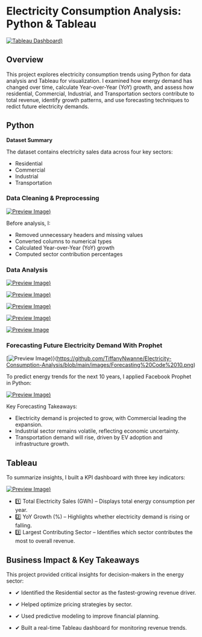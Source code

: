 # Electricity Consumption Analysis: Python & Tableau
[![Tableau Dashboard](https://github.com/TiffanyNwanne/Electricity-Consumption-Analysis/blob/main/images/Residential%20Sector.png))](https://public.tableau.com/app/profile/tiffany.nwanne/viz/ElectricityConsumptionAnalysis_17379088123250/ResidentialSector)

## Overview
This project explores electricity consumption trends using Python for data analysis and Tableau for visualization. I examined how energy demand has changed over time, calculate Year-over-Year (YoY) growth, and assess how residential, Commercial, Industrial, and Transportation sectors contribute to total revenue, identify growth patterns, and use forecasting techniques to redict future electricity demands. 

## Python

**Dataset Summary**

The dataset contains electricity sales data across four key sectors:
+ Residential
+ Commercial
+ Industrial
+ Transportation

### Data Cleaning & Preprocessing

[![Preview Image](https://github.com/TiffanyNwanne/Electricity-Consumption-Analysis/blob/main/images/EIA%20Data%20Preparation.png))](https://github.com/TiffanyNwanne/Electricity-Consumption-Analysis/blob/main/images/EIA%20Data%20Preparation.png)

Before analysis, I:
+ Removed unnecessary headers and missing values
+ Converted columns to numerical types
+ Calculated Year-over-Year (YoY) growth
+ Computed sector contribution percentages

### Data Analysis

[![Preview Image](https://github.com/TiffanyNwanne/Electricity-Consumption-Analysis/blob/main/images/EIA%20Analysis%201.png))](https://github.com/TiffanyNwanne/Electricity-Consumption-Analysis/blob/main/images/EIA%20Analysis%201.png)

[![Preview Image](https://github.com/TiffanyNwanne/Electricity-Consumption-Analysis/blob/main/images/EIA%20Analysis%202.png))](https://github.com/TiffanyNwanne/Electricity-Consumption-Analysis/blob/main/images/EIA%20Analysis%201.png)

[![Preview Image](https://github.com/TiffanyNwanne/Electricity-Consumption-Analysis/blob/main/images/EIA%20Data%20Exploration%201.png))](https://github.com/TiffanyNwanne/Electricity-Consumption-Analysis/blob/main/images/EIA%20Data%20Exploration%201.png)

[![Preview Image](https://github.com/TiffanyNwanne/Electricity-Consumption-Analysis/blob/main/images/EIA%20Data%20Exploration%202.png))](https://github.com/TiffanyNwanne/Electricity-Consumption-Analysis/blob/main/images/EIA%20Data%20Exploration%201.png)

[![Preview Image](https://github.com/TiffanyNwanne/Electricity-Consumption-Analysis/blob/main/images/EIA%20Data%20Exploration%203.png)](https://github.com/TiffanyNwanne/Electricity-Consumption-Analysis/blob/main/images/EIA%20Data%20Exploration%201.png)

### Forecasting Future Electricity Demand With Prophet

[![Preview Image](https://github.com/TiffanyNwanne/Electricity-Consumption-Analysis/blob/main/images/Forecasting%20Code%2010.png))}(https://github.com/TiffanyNwanne/Electricity-Consumption-Analysis/blob/main/images/Forecasting%20Code%2010.png)

To predict energy trends for the next 10 years, I applied Facebook Prophet in Python:

[![Preview Image](https://github.com/TiffanyNwanne/Electricity-Consumption-Analysis/blob/main/images/Eectricitv%20Sales%20Forecast%20(A%20Sectors).png))](https://github.com/TiffanyNwanne/Electricity-Consumption-Analysis/blob/main/images/Eectricitv%20Sales%20Forecast%20(A%20Sectors).png)

Key Forecasting Takeaways:
+ Electricity demand is projected to grow, with Commercial leading the expansion.
+ Industrial sector remains volatile, reflecting economic uncertainty.
+ Transportation demand will rise, driven by EV adoption and infrastructure growth.

## Tableau
To summarize insights, I built a KPI dashboard with three key indicators:

[![Preview Image](https://github.com/TiffanyNwanne/Electricity-Consumption-Analysis/blob/main/images/Tableau%20KPIS.png))](https://github.com/TiffanyNwanne/Electricity-Consumption-Analysis/blob/main/images/Tableau%20KPIS.png)

+ 1️⃣ Total Electricity Sales (GWh) – Displays total energy consumption per year.
+ 2️⃣ YoY Growth (%) – Highlights whether electricity demand is rising or falling.
+ 3️⃣ Largest Contributing Sector – Identifies which sector contributes the most to overall revenue.

## Business Impact & Key Takeaways
This project provided critical insights for decision-makers in the energy sector:

+ ✔ Identified the Residential sector as the fastest-growing revenue driver.

+ ✔ Helped optimize pricing strategies by sector.

+ ✔ Used predictive modeling to improve financial planning.

+ ✔ Built a real-time Tableau dashboard for monitoring revenue trends.








